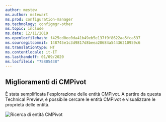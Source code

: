 ```yaml
---
author: mestew
ms.author: mstewart
ms.prod: configuration-manager
ms.technology: configmgr-other
ms.topic: include
ms.date: 12/11/2019
ms.openlocfilehash: f425cd0ec0da41b49eb5e137f9f8622aa5fca537
ms.sourcegitcommit: 148745e1c3d9817d8beea20684a54436210959c6
ms.translationtype: HT
ms.contentlocale: it-IT
ms.lasthandoff: 01/09/2020
ms.locfileid: "75805438"
---
```

## <a name="improvements-to-cmpivot"></a>Miglioramenti di CMPivot

È stata semplificata l'esplorazione delle entità CMPivot. A partire da questa Technical Preview, è possibile cercare le entità CMPivot e visualizzare le proprietà delle entità.

![Ricerca di entità CMPivot](../../media/5870934-search-cmpivot-entities.png)

